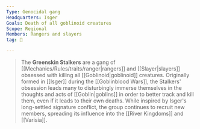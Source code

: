 ```yaml
---
Type: Genocidal gang
Headquarters: Isger
Goals: Death of all goblinoid creatures
Scope: Regional
Members: Rangers and slayers
tag: 👥

---
```


> The **Greenskin Stalkers** are a gang of [[Mechanics/Rules/traits/ranger|rangers]] and [[Slayer|slayers]] obsessed with killing all [[Goblinoid|goblinoid]] creatures. Originally formed in [[Isger]] during the [[Goblinblood Wars]], the Stalkers' obsession leads many to disturbingly immerse themselves in the thoughts and acts of [[Goblin|goblins]] in order to better track and kill them, even if it leads to their own deaths.
> While inspired by Isger's long-settled signature conflict, the group continues to recruit new members, spreading its influence into the [[River Kingdoms]] and [[Varisia]].







